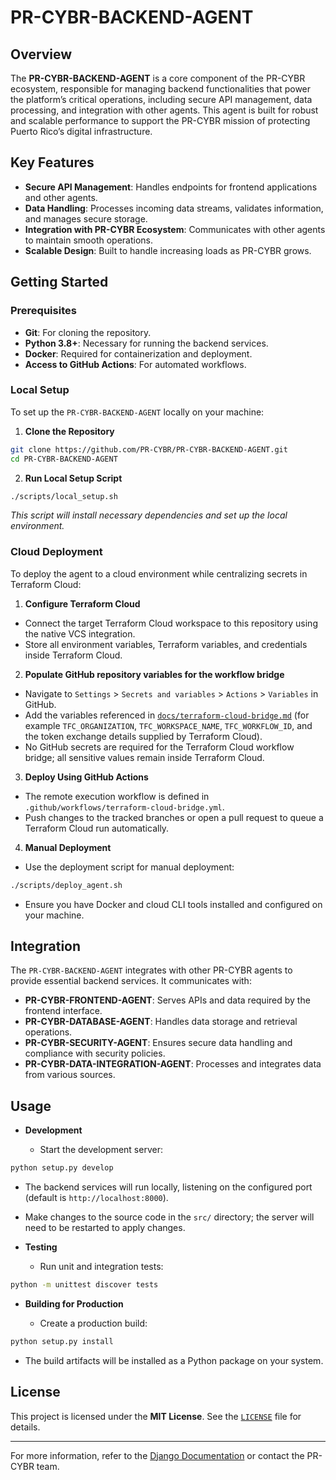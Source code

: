 <!--
Updates that need to be made:
1. 
-->

# PR-CYBR-BACKEND-AGENT

## Overview

The **PR-CYBR-BACKEND-AGENT** is a core component of the PR-CYBR ecosystem, responsible for managing backend functionalities that power the platform’s critical operations, including secure API management, data processing, and integration with other agents. This agent is built for robust and scalable performance to support the PR-CYBR mission of protecting Puerto Rico’s digital infrastructure.

## Key Features

- **Secure API Management**: Handles endpoints for frontend applications and other agents.
- **Data Handling**: Processes incoming data streams, validates information, and manages secure storage.
- **Integration with PR-CYBR Ecosystem**: Communicates with other agents to maintain smooth operations.
- **Scalable Design**: Built to handle increasing loads as PR-CYBR grows.

## Getting Started

### Prerequisites

- **Git**: For cloning the repository.
- **Python 3.8+**: Necessary for running the backend services.
- **Docker**: Required for containerization and deployment.
- **Access to GitHub Actions**: For automated workflows.

### Local Setup

To set up the `PR-CYBR-BACKEND-AGENT` locally on your machine:

1. **Clone the Repository**

```bash
git clone https://github.com/PR-CYBR/PR-CYBR-BACKEND-AGENT.git
cd PR-CYBR-BACKEND-AGENT
```

2. **Run Local Setup Script**

```bash
./scripts/local_setup.sh
```
_This script will install necessary dependencies and set up the local environment._

### Cloud Deployment

To deploy the agent to a cloud environment while centralizing secrets in Terraform Cloud:

1. **Configure Terraform Cloud**

- Connect the target Terraform Cloud workspace to this repository using the native VCS integration.
- Store all environment variables, Terraform variables, and credentials inside Terraform Cloud.

2. **Populate GitHub repository variables for the workflow bridge**

- Navigate to `Settings` > `Secrets and variables` > `Actions` > `Variables` in GitHub.
- Add the variables referenced in [`docs/terraform-cloud-bridge.md`](docs/terraform-cloud-bridge.md) (for example `TFC_ORGANIZATION`, `TFC_WORKSPACE_NAME`, `TFC_WORKFLOW_ID`, and the token exchange details supplied by Terraform Cloud).
- No GitHub secrets are required for the Terraform Cloud workflow bridge; all sensitive values remain inside Terraform Cloud.

3. **Deploy Using GitHub Actions**

- The remote execution workflow is defined in `.github/workflows/terraform-cloud-bridge.yml`.
- Push changes to the tracked branches or open a pull request to queue a Terraform Cloud run automatically.

4. **Manual Deployment**

- Use the deployment script for manual deployment:

```bash
./scripts/deploy_agent.sh
```

- Ensure you have Docker and cloud CLI tools installed and configured on your machine.

## Integration

The `PR-CYBR-BACKEND-AGENT` integrates with other PR-CYBR agents to provide essential backend services. It communicates with:

- **PR-CYBR-FRONTEND-AGENT**: Serves APIs and data required by the frontend interface.
- **PR-CYBR-DATABASE-AGENT**: Handles data storage and retrieval operations.
- **PR-CYBR-SECURITY-AGENT**: Ensures secure data handling and compliance with security policies.
- **PR-CYBR-DATA-INTEGRATION-AGENT**: Processes and integrates data from various sources.

## Usage

- **Development**

  - Start the development server:

```bash
python setup.py develop
```

  - The backend services will run locally, listening on the configured port (default is `http://localhost:8000`).
  - Make changes to the source code in the `src/` directory; the server will need to be restarted to apply changes.

- **Testing**

  - Run unit and integration tests:

```bash
python -m unittest discover tests
```

- **Building for Production**

  - Create a production build:

```bash
python setup.py install
```

  - The build artifacts will be installed as a Python package on your system.

## License

This project is licensed under the **MIT License**. See the [`LICENSE`](LICENSE) file for details.

---

For more information, refer to the [Django Documentation](https://docs.djangoproject.com/en/stable/) or contact the PR-CYBR team.
